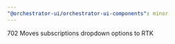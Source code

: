 ```yaml
---
"@orchestrator-ui/orchestrator-ui-components": minor
---
```


702 Moves subscriptions dropdown options to RTK
